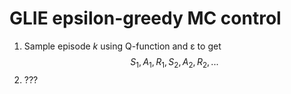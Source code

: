 # GLIE epsilon-greedy MC control

1. Sample episode $k$ using Q-function and ε to get $$S_1,A_1,R_1,S_2,A_2,R_2,...$$
2. ???
